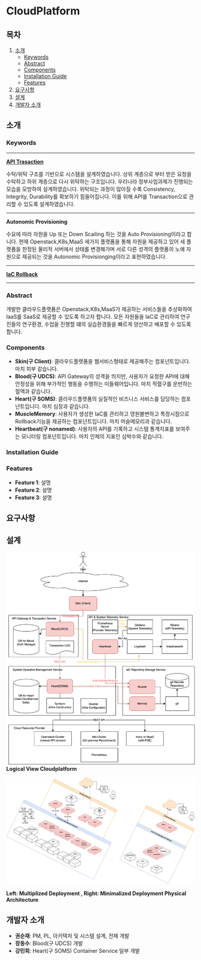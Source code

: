 # CloudPlatform

## 목차
1. [소개](#소개)
    - [Keywords](#keywords)
    - [Abstract](#abstract)
    - [Components](#components)
    - [Installation Guide](#installation-guide)
    - [Features](#features)
3. [요구사항](#요구사항)
4. [설계](#설계)
5. [개발자 소개](#개발자-소개)

## 소개
### Keywords
 ---
 
 **[API Trasaction](https://regular-parsnip-82d.notion.site/Openstack-CloudPlatform-User-API-d31a59a9dd734f2484dbd734c5465b8d?pvs=4)**
 
 수탁/위탁 구조를 기반으로 시스템을 설계하였습니다. 상위 계층으로 부터 받은 요청을 수탁하고 하위 계층으로 다시 위탁하는 구조입니다. 우리나라 정부사업과제가 진행되는 모습을 모방하여 설계하였습니다. 위탁되는 과정이 많아질 수록 Consistency, Integrity, Durability를 확보하기 힘들어집니다. 이를 위해 API를 Transaction으로 관리할 수 있도록 설계하였습니다.
 
 ---
 
 **Autonomic Provisioning**
 
 수요에 따라 자원을 Up 또는 Down Scailing 하는 것을 Auto Provisioning이라고 합니다. 현재 Openstack,K8s,MaaS 세가지 플랫폼을 통해 자원을 제공하고 있어 세 플랫폼을 한정된 물리적 서버에서 상태를 변경해가며 서로 다른 성격의 플랫폼의 노예 자원으로 제공되는 것을 Autonomic Provisionging이라고 표현하였습니다.
 
 ---
 
 **[IaC Rollback](https://velog.io/@ksun4131/%EB%B3%B5%EC%9E%A1%ED%95%9C-%EC%9D%B8%ED%94%84%EB%9D%BC%EA%B5%AC%EC%A1%B0%EB%A5%BC-%EB%A1%A4%EB%B0%B1%ED%95%B4%EC%95%BC%ED%95%9C%EB%8B%A4%EB%A9%B4)**
 
 ---

### Abstract
개발한 클라우드플랫폼은 Openstack,K8s,MaaS가 제공하는 서비스들을 추상화하여 IaaS를 SaaS로 제공할 수 있도록 하고자 합니다. 모든 자원들을 IaC로 관리하여 연구진들의 연구환경, 수업을 진행할 떄의 실습환경들을 빠르게 양산하고 배포할 수 있도록 합니다.


### Components
- **Skin(구 Client)**: 클라우드플랫폼을 웹서비스형태로 제공해주는 컴포넌트입니다. 마치 피부 같습니다.
- **Blood(구 UDCS)**: API Gateway의 성격을 띄지만, 사용자가 요청한 API에 대해  안정성을 위해 부가적인 행동을 수행하는 미들웨어입니다. 마치 적혈구를 운반하는 혈액과 같습니다.
- **Heart(구 SOMS)**: 클라우드플랫폼의 실질적인 비즈니스 서비스를 담당하는 컴포넌트입니다. 마치 심장과 같습니다.
- **MuscleMemory**: 사용자가 생성한 IaC를 관리하고 영원불변하고 특정시점으로 Rollback기능을 제공하는 컴포넌트입니다. 마치 머슬메모리과 같습니다.
- **Heartbeat(구 nonamed)**: 사용자의 API를 기록하고 시스템 통계지표를 보여주는 모니터링 컴포넌트입니다. 마치 인체의 지표인 심박수와 같습니다.

### Installation Guide


### Features
- **Feature 1**: 설명
- **Feature 2**: 설명
- **Feature 3**: 설명

## 요구사항


## 설계
![logical-view System](https://github.com/KwonSunJae/CloudPlatform/blob/docs/docs/cloudplatform-logical.png)
**Logical View Cloudplatform**

![physical-view System](https://github.com/KwonSunJae/CloudPlatform/blob/docs/docs/cloudplatform-physical-view%20(2).png)

**Left: Multiplized Deployment , Right: Minimalized Deployment Physical Architecture**


## 개발자 소개
- **권순재**: PM, PL, 아키텍처 및 시스템 설계, 전체 개발 
- **장동수**: Blood(구 UDCS) 개발
- **강민희**: Heart(구 SOMS) Container Service 일부 개발
